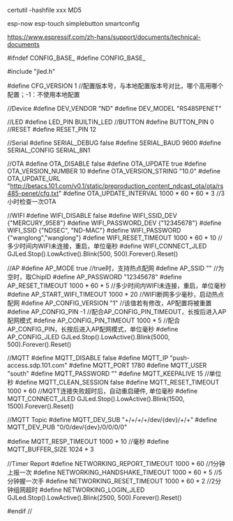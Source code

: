 certutil -hashfile xxx MD5


esp-now
esp-touch
simplebutton
smartconfig

https://www.espressif.com/zh-hans/support/documents/technical-documents








#ifndef CONFIG_BASE_
#define CONFIG_BASE_

#include "jled.h"

#define CFG_VERSION          1  //配置版本号，与本地配置版本号对比，哪个高用哪个配置；-1：不使用本地配置

//Device
#define DEV_VENDOR                  "ND"
#define DEV_MODEL                   "RS485PENET"


//LED
#define LED_PIN                     BUILTIN_LED
//BUTTON
#define BUTTON_PIN                  0
//RESET
#define RESET_PIN                   12

//Serial
#define SERIAL_DEBUG                false
#define SERIAL_BAUD                 9600
#define SERIAL_CONFIG               SERIAL_8N1

//OTA
#define OTA_DISABLE                 false
#define OTA_UPDATE                  true
#define OTA_VERSION_NUMBER          10
#define OTA_VERSION_STRING          "10.0"
#define OTA_UPDATE_URL              "http://betacs.101.com/v0.1/static/preproduction_content_ndcast_ota/ota/rs485-penet/cfg.txt"
#define OTA_UPDATE_INTERVAL         1000 * 60 * 60 * 3     //3小时检查一次OTA

//WIFI
#define WIFI_DISABLE                false
#define WIFI_SSID_DEV               {"MERCURY_95E8"}
#define WIFI_PASSWORD_DEV           {"12345678"}
#define WIFI_SSID                   {"NDSEC", "ND-MAC"}
#define WIFI_PASSWORD               {"wanglong","wanglong"}
#define WIFI_RESET_TIMEOUT          1000 * 60 * 10 //多少时间内WIFI未连接，重启，单位毫秒
#define WIFI_CONNECT_JLED           GJLed.Stop().LowActive().Blink(500, 500).Forever().Reset()


//AP
#define AP_MODE                     true //true时，支持热点配网
#define AP_SSID                     ""  //为空时，取ChipID
#define AP_PASSWORD                 "12345678"
#define AP_RESET_TIMEOUT            1000 * 60 * 5 //多少时间内WIFI未连接，重启，单位毫秒
#define AP_START_WIFI_TIMEOUT       1000 * 20 //WIFI断网多少毫秒，启动热点配网
#define AP_CONFIG_VERSION           "1" //该值若有修改，AP配置将被重置
#define AP_CONFIG_PIN               -1  //配合AP_CONFIG_PIN_TIMEOUT，长按后进入AP配网模式
#define AP_CONFIG_PIN_TIMEOUT       1000 * 5   //配合AP_CONFIG_PIN，长按后进入AP配网模式，单位毫秒
#define AP_CONFIG_JLED             GJLed.Stop().LowActive().Blink(5000, 500).Forever().Reset()

//MQTT
#define MQTT_DISABLE                false
#define MQTT_IP                     "push-access.sdp.101.com"
#define MQTT_PORT                   1780
#define MQTT_USER                   "south"
#define MQTT_PASSWORD               ""
#define MQTT_KEEPALIVE              15  //单位秒
#define MQTT_CLEAN_SESSION          false
#define MQTT_RESET_TIMEOUT          1000 * 60  //MQTT连接失败超时后，自动重启硬件, 单位毫秒
#define MQTT_CONNECT_JLED           GJLed.Stop().LowActive().Blink(1500, 1500).Forever().Reset()

//MQTT Topic
#define MQTT_DEV_SUB                "+/+/+/+/dev/{dev}/+/+"
#define MQTT_DEV_PUB                "0/0/dev/{dev}/0/0/0/0"

#define MQTT_RESP_TIMEOUT           1000 * 10 //毫秒
#define MQTT_BUFFER_SIZE            1024 * 3

//Timer Report 
#define NETWORKING_REPORT_TIMEOUT        1000 * 60   //1分钟上报一次
#define NETWORKING_HANDSHAKE_TIMEOUT    1000 * 60 * 5 //5分钟握一次手 
#define NETWORKING_RESET_TIMEOUT    1000 * 60 * 2 //2分钟组网超时
#define NETWORKING_LOGIN_JLED       GJLed.Stop().LowActive().Blink(2500, 500).Forever().Reset()


#endif //